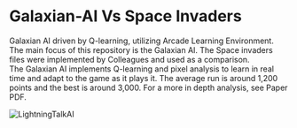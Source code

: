 # Galaxian-AI Vs Space Invaders
Galaxian AI driven by Q-learning, utilizing Arcade Learning Environment. The main focus of this repository is the Galaxian AI. The Space invaders files were implemented by Colleagues and used as a comparison.
<br>
The Galaxian AI implements Q-learning and pixel analysis to learn in real time and adapt to the game as it plays it. The average run 
is around 1,200 points and the best is around 3,000. For a more in depth analysis, see Paper PDF.




![LightningTalkAI](https://user-images.githubusercontent.com/66333267/189181934-12f6da28-b7a7-4d89-ba32-27ea6b1a8f01.gif)
